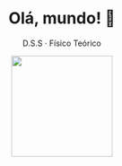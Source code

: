 <h1 align="center">Olá, mundo! 👋</h1>

<p align="center">D.S.S · Físico Teórico</p>

<p align="center">
  <img src="https://cdn.discordapp.com/attachments/1159625920580165664/1367515481266852001/Design_sem_nome.jpg?ex=6814dd89&is=68138c09&hm=ad92771f1c8ee1f39cebd4a383c27e1014dd6c696a1121e656df013b84e9f051&" height="180" />
</p>




